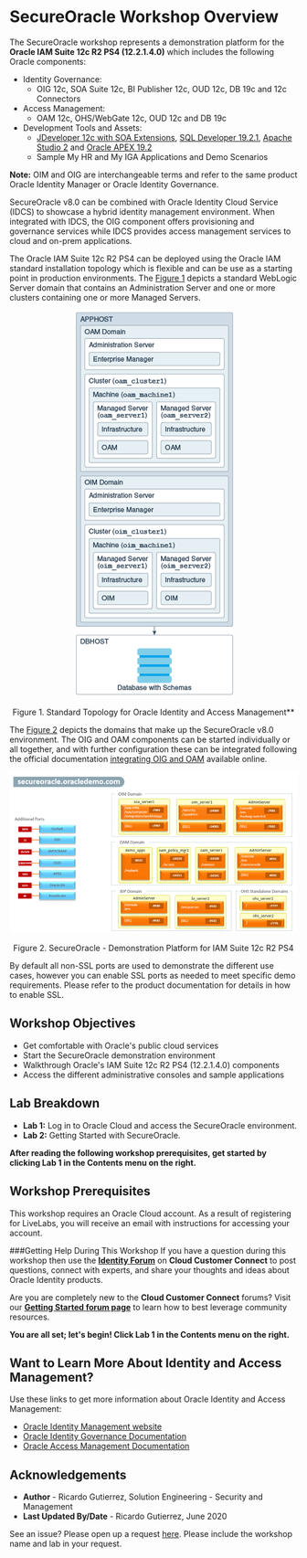 # SecureOracle Workshop Overview                                    

The SecureOracle workshop represents a demonstration platform for the **Oracle IAM Suite 12c R2 PS4 (12.2.1.4.0)** which includes the following Oracle components:

* Identity Governance:
	* OIG 12c, SOA Suite 12c, BI Publisher 12c, OUD 12c, DB 19c and 12c Connectors
* Access Management:
	* OAM 12c, OHS/WebGate 12c, OUD 12c and DB 19c
* Development Tools and Assets:
	* [JDeveloper 12c with SOA Extensions](http://www.oracle.com/technetwork/middleware/soasuite/downloads/index.html), [SQL Developer 19.2.1](https://www.oracle.com/database/technologies/appdev/sql-developer.html), [Apache Studio 2](https://directory.apache.org/studio/) and [Oracle APEX 19.2](https://apex.oracle.com/en/)
	* Sample My HR and My IGA Applications and Demo Scenarios

**Note:** OIM and OIG are interchangeable terms and refer to the same product Oracle Identity Manager or Oracle Identity Governance.

SecureOracle v8.0 can be combined with Oracle Identity Cloud Service (IDCS) to showcase a hybrid identity management environment. When integrated with IDCS, the OIG component offers provisioning and governance services while IDCS provides access management services to cloud and on-prem applications.

The Oracle IAM Suite 12c R2 PS4 can be deployed using the Oracle IAM standard installation topology which is flexible and can be use as a starting point in production environments. The [Figure 1](#image-01) depicts a standard WebLogic Server domain that contains an Administration Server and one or more clusters containing one or more Managed Servers.

<a name="image-01"></a>
<p align="center"><img src="https://github.com/rgutierrez2004/livelabs/raw/master/secureoracle/images/idm12cps4-standard-topology.png" /></p>
<p align="center">Figure 1. Standard Topology for Oracle Identity and Access Management**</p>

The [Figure 2](#image-01) depicts the domains that make up the SecureOracle v8.0 environment. The OIG and OAM components can be started individually or all together, and with further configuration these can be integrated following the official documentation [integrating OIG and OAM](https://docs.oracle.com/en/middleware/idm/suite/12.2.1.4/integrate.html) available online.

<a name="image-02"></a>
<p align="center"><img src="https://github.com/rgutierrez2004/livelabs/blob/master/secureoracle/images/img-sodomains.png" /></p>
<p align="center">Figure 2. SecureOracle - Demonstration Platform for IAM Suite 12c R2 PS4</p>

By default all non-SSL ports are used to demonstrate the different use cases, however you can enable SSL ports as needed to meet specific demo requirements. Please refer to the product documentation for details in how to enable SSL.

## Workshop Objectives
- Get comfortable with Oracle's public cloud services
- Start the SecureOracle demonstration environment
- Walkthrough Oracle's IAM Suite 12c R2 PS4 (12.2.1.4.0) components
- Access the different administrative consoles and sample applications

## Lab Breakdown
- **Lab 1:** Log in to Oracle Cloud and access the SecureOracle environment.
- **Lab 2:** Getting Started with SecureOracle.

**After reading the following workshop prerequisites, get started by clicking Lab 1 in the Contents menu on the right.**

## Workshop Prerequisites
This workshop requires an Oracle Cloud account. As a result of registering for LiveLabs, you will receive an email with instructions for accessing your account.

###Getting Help During This Workshop
If you have a question during this workshop then use the <a href="https://cloudcustomerconnect.oracle.com/resources/d9b657b850/summary" target="\_blank">**Identity Forum**</a> on **Cloud Customer Connect** to post questions, connect with experts, and share your thoughts and ideas about Oracle Identity products.

Are you are completely new to the **Cloud Customer Connect**</a> forums? Visit our <a href="https://cloudcustomerconnect.oracle.com/pages/1f00b02b84" target="\_blank">**Getting Started forum page**</a> to learn how to best leverage community resources.

**You are all set; let's begin! Click Lab 1 in the Contents menu on the right.**

## Want to Learn More About Identity and Access Management?

Use these links to get more information about Oracle Identity and Access Management:

- <a href="https://docs.oracle.com/en/middleware/idm/suite/12.2.1.4/index.html" target="\_blank">Oracle Identity Management website</a>
- <a href="https://docs.oracle.com/en/middleware/idm/identity-governance/12.2.1.4/index.html" target="\_blank">Oracle Identity Governance Documentation</a>
- <a href="https://docs.oracle.com/en/middleware/idm/access-manager/12.2.1.4/books.html" target="\_blank">Oracle Access Management Documentation</a>

## Acknowledgements

- **Author** - Ricardo Gutierrez, Solution Engineering - Security and Management
- **Last Updated By/Date** - Ricardo Gutierrez, June 2020

See an issue?  Please open up a request [here](https://github.com/oracle/learning-library/issues).  Please include the workshop name and lab in your request.

